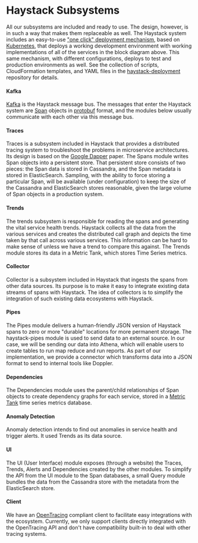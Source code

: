 # Haystack Subsystems

All our subsystems are included and ready to use. The design, however, is in such a way that makes them replaceable as well. The Haystack system includes an easy-to-use ["one click" deployment mechanism](../deployment/section.md), based on
[Kubernetes](https://en.wikipedia.org/wiki/Kubernetes), that deploys a working development environment with working
implementations of all of the services in the block diagram above. This same mechanism, with different configurations,
deploys to test and production environments as well. See the collection of scripts, CloudFormation templates, and YAML
files in the [haystack-deployment](https://github.com/ExpediaDotCom/haystack-deployment) repository for details.

#### Kafka
[Kafka](https://en.wikipedia.org/wiki/Apache_Kafka) is the Haystack message bus. The messages that enter the
Haystack system are [Span](https://github.com/ExpediaDotCom/haystack-idl/blob/master/proto/span.proto) objects in
[protobuf](https://en.wikipedia.org/wiki/Protocol_Buffers) format, and the modules below usually communicate with
each other via this message bus.

#### Traces
Traces is a subsystem included in Haystack that provides a distributed tracing system to troubleshoot the problems in microservice architectures. Its design is based on the [Google Dapper](https://research.google.com/pubs/pub36356.html) paper. The Spans module writes Span objects into a persistent store. That persistent store consists of two pieces: the Span data is stored in Cassandra, and the Span metadata is stored in ElasticSearch. Sampling, with the ability to force storing a particular Span, will be available (under configuration) to keep the size of the Cassandra and ElasticSearch stores reasonable, given the large volume of Span objects in a production system.

#### Trends
The trends subsystem is responsible for reading the spans and generating the vital service health trends. Haystack collects all the data from the various services and creates the distributed call graph and depicts the time taken by that call across various services. This information can be hard to make sense of unless we have a trend to compare this against. The Trends module stores its data in a Metric Tank, which stores Time Series metrics.

#### Collector
Collector is a subsystem included in Haystack that ingests the spans from other data sources. Its purpose is to make it easy to integrate existing data streams of spans with Haystack. The idea of collectors is to simplify the integration of such existing data ecosystems with Haystack.

#### Pipes
The Pipes module delivers a human-friendly JSON version of Haystack spans to zero or more "durable" locations for more
permanent storage. The haystack-pipes module is used to send data to an external source. In our case, we will be sending our data into Athena, which will enable users to create tables to run map reduce and run reports. As part of our implementation, we provide a connector which transforms data into a JSON format to send to internal tools like Doppler.

#### Dependencies
The Dependencies module uses the parent/child relationships of Span objects to create dependency graphs for each
service, stored in a [Metric Tank](https://github.com/grafana/metrictank) time series metrics database.

#### Anomaly Detection
Anomaly detection intends to find out anomalies in service health and trigger alerts. It used Trends as its data source.

#### UI
The UI (User Interface) module exposes (through a website) the Traces, Trends, Alerts and Dependencies created
by the other modules. To simplify the API from the UI module to the Span databases, a small Query module bundles the
data from the Cassandra store with the metadata from the ElasticSearch store.

#### Client
We have an [OpenTracing][opentracing] compliant client to facilitate
easy integrations with the ecosystem.  Currently, we only support
clients directly integrated with the OpenTracing API and don't have
compatibility built-in to deal with other tracing systems.

[opentracing]: http://opentracing.io/
